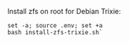 Install zfs on root for Debian Trixie:

    set -a; source .env; set +a
    bash install-zfs-trixie.sh`
